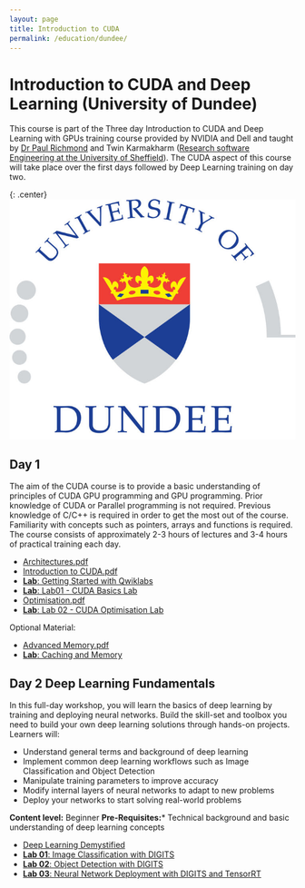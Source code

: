 ```yaml
---
layout: page
title: Introduction to CUDA
permalink: /education/dundee/
---
```


# Introduction to CUDA and Deep Learning (University of Dundee) #

This course is part of the Three day Introduction to CUDA and Deep Learning with GPUs training course provided by NVIDIA and Dell and taught by [Dr Paul Richmond](http://paulrichmond.shef.ac.uk/) and Twin Karmakharm ([Research software Engineering at the University of Sheffield](http://rse.shef.ac.uk/)). The CUDA aspect of this course will take place over the first days followed by Deep Learning training on day two.


{: .center}
![University of Dundee](\static\img\dundee.jpg)

## Day 1 ##

The aim of the CUDA course is to provide a basic understanding of principles of CUDA GPU programming and GPU programming. Prior knowledge of CUDA or Parallel programming is not required. Previous knowledge of C/C++ is required in order to get the most out of the course. Familiarity with concepts such as pointers, arrays and functions is required. The course consists of approximately 2-3 hours of lectures and 3-4 hours of practical training each day.


* [Architectures.pdf](https://drive.google.com/file/d/0B2HbOiEppVPMX19jeGJWa0U1V3M/view?usp=sharing)
* [Introduction to CUDA.pdf](https://drive.google.com/file/d/0B2HbOiEppVPMZy1udkZSS3NMeTQ/view?usp=sharing)
* [**Lab**: Getting Started with Qwiklabs](./qwiklabs)
* [**Lab**: Lab01 - CUDA Basics Lab](./lab01)
* [Optimisation.pdf](https://drive.google.com/file/d/0B2HbOiEppVPMc054VGhxTGdFWms/view?usp=sharing)
* [**Lab**: Lab 02 - CUDA Optimisation Lab](./lab02)

Optional Material:

* [Advanced Memory.pdf](https://drive.google.com/file/d/0B2HbOiEppVPMT0NIRS13X014eXc/view?usp=sharing)
* [**Lab**: Caching and Memory](./lab03)

## Day 2 Deep Learning Fundamentals ##

In this full-day workshop, you will learn the basics of deep learning by training and deploying neural networks. Build the skill-set and toolbox you need to build your own deep learning solutions through hands-on projects. Learners will:
* Understand general terms and background of deep learning
* Implement common deep learning workflows such as Image Classification and Object Detection
* Manipulate training parameters to improve accuracy
* Modify internal layers of neural networks to adapt to new problems
* Deploy your networks to start solving real-world problems

**Content level:** Beginner
**Pre-Requisites:*** Technical background and basic understanding of deep learning concepts

* [Deep Learning Demystified](https://docs.google.com/a/sheffield.ac.uk/presentation/d/1O40Xpko3TYQSjEqem6g_qMgj4G_tatJHK_RaI1XQKtQ/edit?usp=sharing)
* [**Lab 01**: Image Classification with DIGITS](https://docs.google.com/a/sheffield.ac.uk/presentation/d/1oS5GSayXkxRLerKowaytY_CWC9iBRJgWdZwxRHa3n9s/edit?usp=sharing)
* [**Lab 02**: Object Detection with DIGITS](https://docs.google.com/presentation/d/15CCC-SY5qhG9BNMWX_FGXlGlJKYW8kG9u-omSDgHK-U/edit?usp=sharing)
* [**Lab 03**: Neural Network Deployment with DIGITS and TensorRT](https://docs.google.com/presentation/d/1mkvw6je9BRSuwMiFE6HeHSoOVECfBFUCCQ1K0uXFCb8/edit?usp=sharing)
